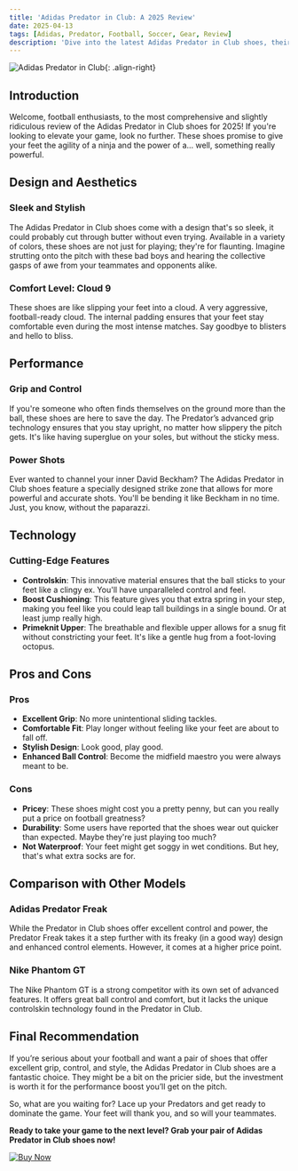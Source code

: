```yaml
---
title: 'Adidas Predator in Club: A 2025 Review'
date: 2025-04-13
tags: [Adidas, Predator, Football, Soccer, Gear, Review]
description: 'Dive into the latest Adidas Predator in Club shoes, their features, performance, and why they are the ultimate choice for football enthusiasts.'
---
```


![Adidas Predator in Club](https://example.com/adidas-predator-image.jpg){: .align-right}

## Introduction

Welcome, football enthusiasts, to the most comprehensive and slightly ridiculous review of the Adidas Predator in Club shoes for 2025! If you're looking to elevate your game, look no further. These shoes promise to give your feet the agility of a ninja and the power of a... well, something really powerful.

## Design and Aesthetics

### Sleek and Stylish

The Adidas Predator in Club shoes come with a design that's so sleek, it could probably cut through butter without even trying. Available in a variety of colors, these shoes are not just for playing; they're for flaunting. Imagine strutting onto the pitch with these bad boys and hearing the collective gasps of awe from your teammates and opponents alike.

### Comfort Level: Cloud 9

These shoes are like slipping your feet into a cloud. A very aggressive, football-ready cloud. The internal padding ensures that your feet stay comfortable even during the most intense matches. Say goodbye to blisters and hello to bliss.

## Performance

### Grip and Control

If you're someone who often finds themselves on the ground more than the ball, these shoes are here to save the day. The Predator’s advanced grip technology ensures that you stay upright, no matter how slippery the pitch gets. It's like having superglue on your soles, but without the sticky mess.

### Power Shots

Ever wanted to channel your inner David Beckham? The Adidas Predator in Club shoes feature a specially designed strike zone that allows for more powerful and accurate shots. You'll be bending it like Beckham in no time. Just, you know, without the paparazzi.

## Technology

### Cutting-Edge Features

- **Controlskin**: This innovative material ensures that the ball sticks to your feet like a clingy ex. You'll have unparalleled control and feel.
- **Boost Cushioning**: This feature gives you that extra spring in your step, making you feel like you could leap tall buildings in a single bound. Or at least jump really high.
- **Primeknit Upper**: The breathable and flexible upper allows for a snug fit without constricting your feet. It's like a gentle hug from a foot-loving octopus.

## Pros and Cons

### Pros

- **Excellent Grip**: No more unintentional sliding tackles.
- **Comfortable Fit**: Play longer without feeling like your feet are about to fall off.
- **Stylish Design**: Look good, play good.
- **Enhanced Ball Control**: Become the midfield maestro you were always meant to be.

### Cons

- **Pricey**: These shoes might cost you a pretty penny, but can you really put a price on football greatness?
- **Durability**: Some users have reported that the shoes wear out quicker than expected. Maybe they're just playing too much?
- **Not Waterproof**: Your feet might get soggy in wet conditions. But hey, that's what extra socks are for.

## Comparison with Other Models

### Adidas Predator Freak

While the Predator in Club shoes offer excellent control and power, the Predator Freak takes it a step further with its freaky (in a good way) design and enhanced control elements. However, it comes at a higher price point.

### Nike Phantom GT

The Nike Phantom GT is a strong competitor with its own set of advanced features. It offers great ball control and comfort, but it lacks the unique controlskin technology found in the Predator in Club.

## Final Recommendation

If you’re serious about your football and want a pair of shoes that offer excellent grip, control, and style, the Adidas Predator in Club shoes are a fantastic choice. They might be a bit on the pricier side, but the investment is worth it for the performance boost you’ll get on the pitch.

So, what are you waiting for? Lace up your Predators and get ready to dominate the game. Your feet will thank you, and so will your teammates.

**Ready to take your game to the next level? Grab your pair of Adidas Predator in Club shoes now!**

[![Buy Now](https://example.com/buy-now.jpg)](https://example.com/affiliate-link)